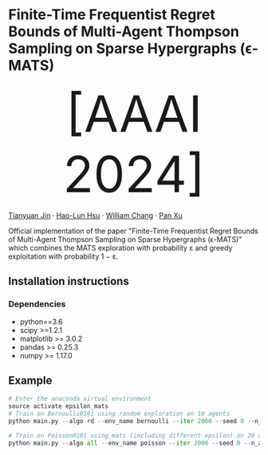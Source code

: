 # Finite-Time Frequentist Regret Bounds of Multi-Agent Thompson Sampling on Sparse Hypergraphs (ϵ-MATS)

<p align="center"><span style="font-size: 100px;">[AAAI 2024]</span></p>

[Tianyuan Jin](https://tianyuanjin.github.io/) · [Hao-Lun Hsu](https://hlhsu.github.io/) · [William Chang](https://williamc.me/) · [Pan Xu](https://panxulab.github.io/)



Official implementation of the paper "Finite-Time Frequentist Regret Bounds of Multi-Agent Thompson Sampling on Sparse Hypergraphs (ϵ-MATS)" which combines the MATS exploration with probability ε and greedy exploitation with probability 1 − ε.


## Installation instructions


### Dependencies
- python==3.6
- scipy >=1.2.1
- matplotlib >= 3.0.2
- pandas >= 0.25.3
- numpy >= 1.17.0



## Example

```python
# Enter the anaconda virtual environment
source activate epsilon_mats
# Train on Bernoulli0101 using random exploration on 10 agents
python main.py --algo rd --env_name bernoulli --iter 2000 --seed 0 --n_agents 10

# Train on Poisson0101 using mats (including different epsilon) on 20 agents
python main.py --algo all --env_name poisson --iter 2000 --seed 0 --n_agents 20
```





